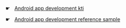 ☛  &nbsp;  [Android app development kti](https://github.com/tingkts/Android-Miscellaneous/blob/main/android%20app/Android%20app%20dev.%20kit.md)


☛  &nbsp;  [Android app development reference sample](TODO)


